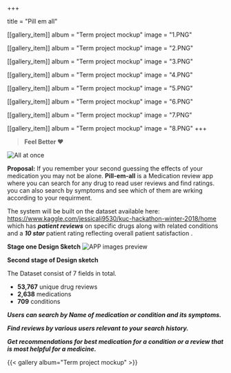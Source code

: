 +++
  
title = "Pill em all"

[[gallery_item]]
album = "Term project mockup"
image = "1.PNG"

[[gallery_item]]
album = "Term project mockup"
image = "2.PNG"

[[gallery_item]]
album = "Term project mockup"
image = "3.PNG"

[[gallery_item]]
album = "Term project mockup"
image = "4.PNG"

[[gallery_item]]
album = "Term project mockup"
image = "5.PNG"

[[gallery_item]]
album = "Term project mockup"
image = "6.PNG"

[[gallery_item]]
album = "Term project mockup"
image = "7.PNG"

[[gallery_item]]
album = "Term project mockup"
image = "8.PNG"
+++

> **Feel Better  :heart:**

![All at once](/img/med.jpg)

**Proposal:**
If you remember your second guessing the effects of your medication you may not be alone. **Pill-em-all** is a Medication review app where you can search for any drug to read user reviews and find ratings. you can also search by symptoms and see which of them are wrking according to your requirment.

The system will be built on the dataset available here: https://www.kaggle.com/jessicali9530/kuc-hackathon-winter-2018/home which has **_patient reviews_** on specific drugs along with related conditions and a **_10 star_** patient rating reflecting overall patient satisfaction .


**Stage one Design Sketch**
![APP images preview](/img/img1.jpg)


**Second stage of Design sketch**

The Dataset consist of 7 fields in total.

* **53,767** unique drug reviews
* **2,638** medications
* **709** conditions

**_Users can search by Name of medication or condition and its symptoms._**

**_Find reviews by various users relevant to your search history._**

**_Get recommendations for best medication for a condition or a review that is most helpful for a medicine._**


{{< gallery album="Term project mockup" >}}

